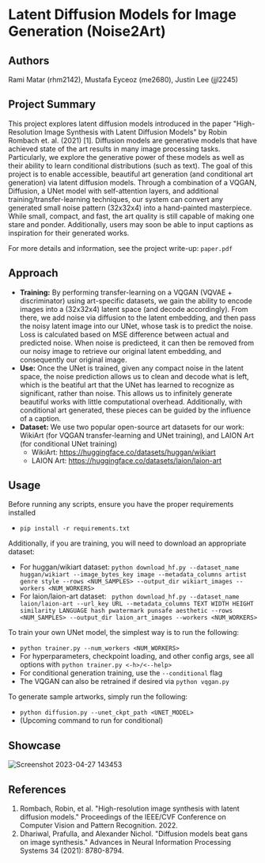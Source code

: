 # Latent Diffusion Models for Image Generation (Noise2Art)

## Authors

Rami Matar (rhm2142), Mustafa Eyceoz (me2680), Justin Lee (jjl2245)


## Project Summary

This project explores latent diffusion models introduced in the paper "High-Resolution Image Synthesis with Latent Diffusion Models" by Robin Rombach et. al. (2021) [1]. Diffusion models are generative models that have achieved state of the art results in many image processing tasks. Particularly, we explore the generative power of these models as well as their ability to learn conditional distributions (such as text). The goal of this project is to enable accessible, beautiful art generation (and conditional art generation) via latent diffusion models. Through a combination of a VQGAN, Diffusion, a UNet model with self-attention layers, and additional training/transfer-learning techniques, our system can convert any generated small noise pattern (32x32x4) into a hand-painted masterpiece. While small, compact, and fast, the art quality is still capable of making one stare and ponder. Additionally, users may soon be able to input captions as inspiration for their generated works.

For more details and information, see the project write-up: `paper.pdf`

## Approach

- **Training:** By performing transfer-learning on a VQGAN (VQVAE + discriminator) using art-specific datasets, we gain the ability to encode images into a (32x32x4) latent space (and decode accordingly). From there, we add noise via diffusion to the latent embedding, and then pass the noisy latent image into our UNet, whose task is to predict the noise. Loss is calculated based on MSE difference between actual and predicted noise. When noise is predicteed, it can then be removed from our noisy image to retrieve our original latent embedding, and consequently our original image.
- **Use:** Once the UNet is trained, given any compact noise in the latent space, the noise prediction allows us to clean and decode what is left, which is the beatiful art that the UNet has learned to recognize as significant, rather than noise. This allows us to infinitely generate beautiful works with little computational overhead. Additionally, with conditional art generated, these pieces can be guided by the influence of a caption.
- **Dataset:** We use two popular open-source art datasets for our work: WikiArt (for VQGAN transfer-learning and UNet training), and LAION Art (for conditional UNet training)
  - WikiArt: https://huggingface.co/datasets/huggan/wikiart
  - LAION Art: https://huggingface.co/datasets/laion/laion-art

## Usage
Before running any scripts, ensure you have the proper requirements installed
 - `pip install -r requirements.txt`

Additionally, if you are training, you will need to download an appropriate dataset:
 - For huggan/wikiart dataset: ```
    python download_hf.py --dataset_name huggan/wikiart --image_bytes_key image --metadata_columns artist genre style --rows <NUM_SAMPLES> --output_dir wikiart_images --workers <NUM_WORKERS> ```
 - For laion/laion-art dataset: ```
    python download_hf.py --dataset_name laion/laion-art --url_key URL --metadata_columns TEXT WIDTH HEIGHT similarity LANGUAGE hash pwatermark punsafe aesthetic --rows <NUM_SAMPLES> --output_dir laion_art_images --workers <NUM_WORKERS>```

To train your own UNet model, the simplest way is to run the following:
 - `python trainer.py --num_workers <NUM_WORKERS>`
 - For hyperparameters, checkpoint loading, and other config args, see all options with `python trainer.py <-h>/<--help>`
 - For conditional generation training, use the `--conditional` flag
 - The VQGAN can also be retrained if desired via `python vqgan.py`

To generate sample artworks, simply run the following:
 - `python diffusion.py --unet_ckpt_path <UNET_MODEL>`
 - (Upcoming command to run for conditional)
    
## Showcase

![Screenshot 2023-04-27 143453](https://user-images.githubusercontent.com/38268856/234961352-33bfafad-035f-42ad-9f04-2122a020de55.png)

## References

1. Rombach, Robin, et al. "High-resolution image synthesis with latent diffusion models." Proceedings of the IEEE/CVF Conference on Computer Vision and Pattern Recognition. 2022.
2. Dhariwal, Prafulla, and Alexander Nichol. "Diffusion models beat gans on image synthesis." Advances in Neural Information Processing Systems 34 (2021): 8780-8794.
